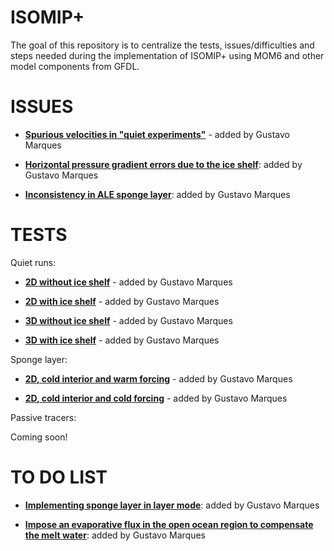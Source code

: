 # ISOMIP+
The goal of this repository is to centralize the tests, issues/difficulties and steps needed during the implementation of ISOMIP+ using MOM6 and other model components from GFDL. 

# ISSUES

* **[Spurious velocities in "quiet experiments"](https://github.com/gustavo-marques/ISOMIP/blob/master/spurious_velocities_quiet_experiments.ipynb)** - added by Gustavo Marques

* **[Horizontal pressure gradient errors due to the ice shelf](https://github.com/gustavo-marques/ISOMIP/blob/master/horizontal_pressure_gradient_errors_due_to_the_ice_shelf.ipynb)**: added by Gustavo Marques

* **[Inconsistency in ALE sponge layer](https://github.com/gustavo-marques/ISOMIP/blob/master/inconsistency_ale_sponge_layer.ipynb)**: added by Gustavo Marques

# TESTS

Quiet runs:

* **[2D without ice shelf](https://github.com/gustavo-marques/ISOMIP/blob/master/ipynb/quiet_2D_noIS.ipynb)** - added by Gustavo Marques

* **[2D with ice shelf](https://github.com/gustavo-marques/ISOMIP/blob/master/ipynb/quiet_2D_yesIS.ipynb)** - added by Gustavo Marques

* **[3D without ice shelf](https://github.com/gustavo-marques/ISOMIP/blob/master/spurious_velocities_quiet_experiments.ipynb)** - added by Gustavo Marques

* **[3D with ice shelf](https://github.com/gustavo-marques/ISOMIP/blob/master/spurious_velocities_quiet_experiments.ipynb)** - added by Gustavo Marques

Sponge layer:

* **[2D, cold interior and warm forcing](https://github.com/gustavo-marques/ISOMIP/blob/master/spurious_velocities_quiet_experiments.ipynb)** - added by Gustavo Marques

* **[2D, cold interior and cold forcing](https://github.com/gustavo-marques/ISOMIP/blob/master/spurious_velocities_quiet_experiments.ipynb)** - added by Gustavo Marques

Passive tracers:

Coming soon!

# TO DO LIST

* **[Implementing sponge layer in layer mode](https://github.com/gustavo-marques/ISOMIP/blob/master/sponge_layer_in_layer_mode.ipynb)**: added by Gustavo Marques

* **[Impose an evaporative flux in the open ocean region to compensate the melt water](https://github.com/gustavo-marques/ISOMIP/blob/master/evaporative_flux.ipynb)**: added by Gustavo Marques

